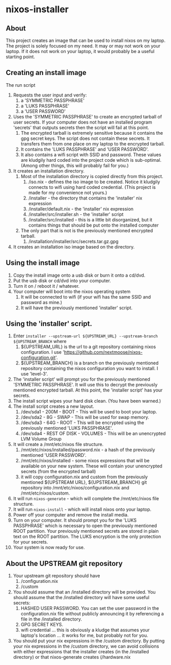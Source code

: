 # nixos-installer

## About

This project creates an image that can be used to install nixos on my laptop.
The project is solely focused on my need.
It may or may not work on your laptop.
If it does not work on your laptop, it would probably be a useful starting point.

## Creating an install image

The run script

1. Requests the user input and verify:
   1. a 'SYMMETRIC PASSPHRASE'
   2. a 'LUKS PASSPHRASE'
   3. a 'USER PASSWORD'
2. Uses the 'SYMMETRIC PASSPHRASE' to create an encrypted tarball of user secrets.  If your computer does not have an installed program 'secrets' that outputs secrets then the script will fail at this point.
   1. The encrypted tarball is extremely sensitive because it contains the gpg secret keys.  The script does not contain these secrets.  It transfers them from one place on my laptop to the encrypted tarball.
   2. It contains the 'LUKS PASSPHRASE' and 'USER PASSWORD'.
   3. It also contains a wifi script with SSID and password.  These values are kludgily hard coded into the project code which is sub-optimal.  (Among other things, this will probably fail for you.)
3. It creates an installation directory.
   1. Most of the installation directory is copied directly from this project.
      1. /iso.nix - defines the iso image to be created.  Notice it kludgily connects to wifi using hard coded credential.  (This project is made for my convenience not yours.)
      2. /installer - the directory that contains the 'installer' nix expression
      3. /installer/default.nix - the 'installer' nix expression
      4. /installer/src/installer.sh - the 'installer' script
      5. /installer/src/installed - this is a little bit disorganized, but it contains things that should be put onto the installed computer
   2. The only part that is not is the previously mentioned encrypted tarball.
      1. /installation/installer/src/secrets.tar.gz.gpg
4. It creates an installation iso image based on the directory.

## Using the install image
1. Copy the install image onto a usb disk or burn it onto a cd/dvd.
2. Put the usb disk or cd/dvd into your computer.
3. Turn it on / reboot it / whatever.
4. Your computer will boot into the nixos operating system
   1. It will be connected to wifi (if your wifi has the same SSID and password as mine.)
   2. It will have the previously mentioned 'installer' script.

## Using the 'installer' script.
1. Enter `installer --upstream-url ${UPSTREAM_URL} --upstream-branch ${UPSTREAM_BRANCH` where
   1. ${UPSTREAM_URL} is the url to a git repository containing nixos configuration.  I use 'https://github.com/nextmoose/nixos-configuration.git'.
   2. ${UPSTREAM_BRANCH} is a branch on the previously mentioned repository containing the nixos configuration you want to install.  I use 'level-3'.
2. The 'installer script' will prompt you for the previously mentioned 'SYMMETRIC PASSPHRASE'.  It will use this to decrypt the previously mentioned encrypted tarball.  At this point, the 'installer script' has your secrets.
3. The install script wipes your hard disk clean.  (You have been warned.)
4. The install script creates a new layout.
   1. /dev/sda1 - 200M - BOOT - This will be used to boot your laptop.
   2. /dev/sda2 - 8G - SWAP - This will be used for swap memory.
   3. /dev/sda3 - 64G - ROOT - This will be encrypted using the previously mentioned 'LUKS PASSPHRASE'.
   4. /dev/sda4 - REST OF DISK - VOLUMES - This will be an unencrypted LVM Volume Group
5. It will create a /mnt/etc/nixos file structure.
   1. /mnt/etc/nixos/installed/password.nix - a hash of the previously mentioned 'USER PASSWORD'.
   2. /mnt/etc/nixos/installed - some nixos expressions that will be available on your new system.  These will contain your unencrypted secrets (from the encrypted tarball)
   3. it will copy configuration.nix and custom from the previously mentioned ${UPSTREAM URL}, ${UPSTREAM_BRANCH} git repository into /mnt/etc/nixos/configuration.nix and /mnt/etc/nixos/custom.
6. It will run `nixos-generate` - which will complete the /mnt/etc/nixos file structure.
7. It will run `nixos-install` - which will install nixos onto your laptop.
8. Power off your computer and remove the install media.
9. Turn on your computer.  It should prompt you for the 'LUKS PASSPHRASE' which is necessary to open the previously mentioned ROOT partition.  Your previously mentioned secrets are stored in plain text on the ROOT partition.  The LUKS encryption is the only protection for your secrets.
10. Your system is now ready for use.

## About the UPSTREAM git repository
1. Your upstream git repository should have
   1. /configuration.nix
   2. /custom
2. You should assume that an /installed directory will be provided.  You should assume that the /installed directory will have some useful secrets:
   1. HASHED USER PASSWORD.  You can set the user password in the configuration.nix file without publicly announcing it by referencing a file in the /installed directory.
   2. GPG SECRET KEYS.
   3. wifi credential ... this is obviously a kludge that assumes your laptop's location ... it works for me, but probably not for you.
3. You should put your nix expressions in the /custom directory.  By putting your nix expressions in the /custom directory, we can avoid collisions with either expressions that the installer creates (in the /installed directory) or that nixos-generate creates (/hardware.nix